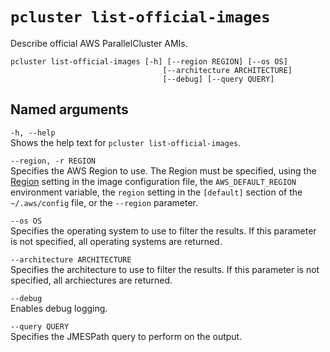 # `pcluster list-official-images`<a name="pcluster.list-official-images-v3"></a>

Describe official AWS ParallelCluster AMIs\.

```
pcluster list-official-images [-h] [--region REGION] [--os OS]
                                  [--architecture ARCHITECTURE]
                                  [--debug] [--query QUERY]
```

## Named arguments<a name="pcluster-v3.list-official-images.namedargs"></a>

`-h, --help`  
Shows the help text for `pcluster list-official-images`\.

`--region, -r REGION`  
Specifies the AWS Region to use\. The Region must be specified, using the [Region](image-builder-configuration-file-v3.md#yaml-build-image-Region) setting in the image configuration file, the `AWS_DEFAULT_REGION` environment variable, the `region` setting in the `[default]` section of the `~/.aws/config` file, or the `--region` parameter\.

`--os OS`  
Specifies the operating system to use to filter the results\. If this parameter is not specified, all operating systems are returned\.

`--architecture ARCHITECTURE`  
Specifies the architecture to use to filter the results\. If this parameter is not specified, all archiectures are returned\.

`--debug`  
Enables debug logging\.

`--query QUERY`  
Specifies the JMESPath query to perform on the output\.